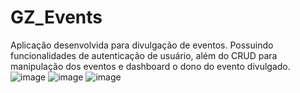 # GZ_Events
 
Aplicação desenvolvida para divulgação de eventos.
   Possuindo funcionalidades de autenticação de usuário, além do CRUD para manipulação dos eventos e dashboard o dono do evento divulgado.
![image](https://user-images.githubusercontent.com/81825952/162549567-683c1409-0e2e-47c4-bac5-5c6f45c2e58e.png)
![image](https://user-images.githubusercontent.com/81825952/162549578-467b286d-ff0f-40c3-8643-133979a421fe.png)
![image](https://user-images.githubusercontent.com/81825952/162549594-c32f9170-e87b-4ae1-a9f7-ce1236cbd452.png)

